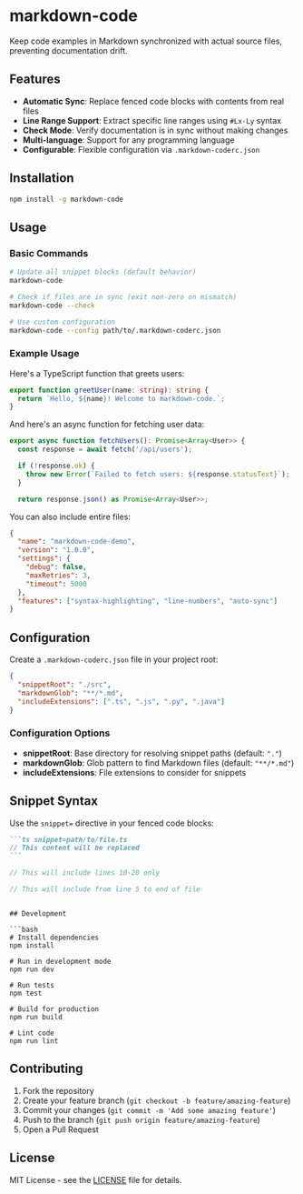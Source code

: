 # markdown-code

Keep code examples in Markdown synchronized with actual source files, preventing documentation drift.

## Features

- **Automatic Sync**: Replace fenced code blocks with contents from real files
- **Line Range Support**: Extract specific line ranges using `#Lx-Ly` syntax
- **Check Mode**: Verify documentation is in sync without making changes
- **Multi-language**: Support for any programming language
- **Configurable**: Flexible configuration via `.markdown-coderc.json`

## Installation

```bash
npm install -g markdown-code
```

## Usage

### Basic Commands

```bash
# Update all snippet blocks (default behavior)
markdown-code

# Check if files are in sync (exit non-zero on mismatch)
markdown-code --check

# Use custom configuration
markdown-code --config path/to/.markdown-coderc.json
```

### Example Usage

Here's a TypeScript function that greets users:

```ts snippet=examples/hello.ts#L1-L3
export function greetUser(name: string): string {
  return `Hello, ${name}! Welcome to markdown-code.`;
}
```

And here's an async function for fetching user data:

```ts snippet=examples/fetch_users.ts#L7-L14
export async function fetchUsers(): Promise<Array<User>> {
  const response = await fetch('/api/users');

  if (!response.ok) {
    throw new Error(`Failed to fetch users: ${response.statusText}`);
  }

  return response.json() as Promise<Array<User>>;
```

You can also include entire files:

```json snippet=examples/config.json
{
  "name": "markdown-code-demo",
  "version": "1.0.0",
  "settings": {
    "debug": false,
    "maxRetries": 3,
    "timeout": 5000
  },
  "features": ["syntax-highlighting", "line-numbers", "auto-sync"]
}
```

## Configuration

Create a `.markdown-coderc.json` file in your project root:

```json
{
  "snippetRoot": "./src",
  "markdownGlob": "**/*.md",
  "includeExtensions": [".ts", ".js", ".py", ".java"]
}
```

### Configuration Options

- **snippetRoot**: Base directory for resolving snippet paths (default: `"."`)
- **markdownGlob**: Glob pattern to find Markdown files (default: `"**/*.md"`)
- **includeExtensions**: File extensions to consider for snippets

## Snippet Syntax

Use the `snippet=` directive in your fenced code blocks:

````markdown
```ts snippet=path/to/file.ts
// This content will be replaced
```
````

```ts snippet=path/to/file.ts#L10-L20
// This will include lines 10-20 only
```

```ts snippet=path/to/file.ts#L5
// This will include from line 5 to end of file
```

````

## Development

```bash
# Install dependencies
npm install

# Run in development mode
npm run dev

# Run tests
npm test

# Build for production
npm run build

# Lint code
npm run lint
````

## Contributing

1. Fork the repository
2. Create your feature branch (`git checkout -b feature/amazing-feature`)
3. Commit your changes (`git commit -m 'Add some amazing feature'`)
4. Push to the branch (`git push origin feature/amazing-feature`)
5. Open a Pull Request

## License

MIT License - see the [LICENSE](LICENSE) file for details.
